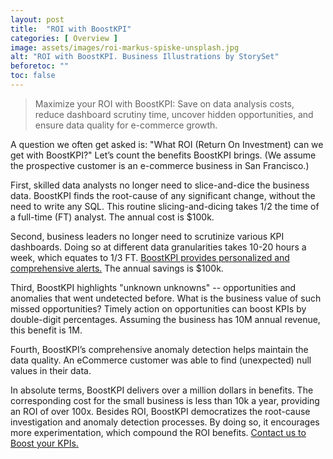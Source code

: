 ```yaml
---
layout: post
title:  "ROI with BoostKPI"
categories: [ Overview ]
image: assets/images/roi-markus-spiske-unsplash.jpg
alt: "ROI with BoostKPI. Business Illustrations by StorySet"
beforetoc: ""
toc: false
---
```

>Maximize your ROI with BoostKPI: Save on data analysis costs, reduce dashboard scrutiny time, uncover hidden opportunities, and ensure data quality for e-commerce growth.

A question we often get asked is: "What ROI (Return On Investment) can we get with BoostKPI?" Let’s count the benefits BoostKPI brings. (We assume the prospective customer is an e-commerce business in San Francisco.)

First, skilled data analysts no longer need to slice-and-dice the business data. BoostKPI finds the root-cause of any significant change, without the need to write any SQL. This routine slicing-and-dicing takes 1/2 the time of a full-time (FT) analyst. The annual cost is $100k.

Second, business leaders no longer need to scrutinize various KPI dashboards. Doing so at different data granularities takes 10-20 hours a week, which equates to 1/3 FT. [BoostKPI provides personalized and comprehensive alerts.](https://blog.boostkpi.com/BoostKPIs-alerting-features/) The annual savings is $100k.

Third, BoostKPI highlights "unknown unknowns" -- opportunities and anomalies that went undetected before. What is the business value of such missed opportunities? Timely action on opportunities can boost KPIs by double-digit percentages. Assuming the business has 10M annual revenue, this benefit is 1M.

Fourth, BoostKPI’s comprehensive anomaly detection helps maintain the data quality. An eCommerce customer was able to find (unexpected) null values in their data.

In absolute terms, BoostKPI delivers over a million dollars in benefits. The corresponding cost for the small business is less than 10k a year, providing an ROI of over 100x. Besides ROI, BoostKPI democratizes the root-cause investigation and anomaly detection processes. By doing so, it encourages more experimentation, which compound the ROI benefits. [Contact us to Boost your KPIs.](https://boostkpi.com/#1#schedule)
